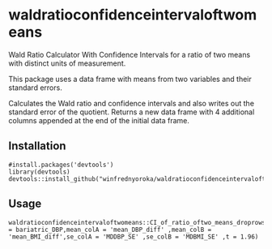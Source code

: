 # waldratioconfidenceintervaloftwomeans

Wald Ratio Calculator With Confidence Intervals for a ratio of two means with distinct units of measurement.

This package uses a data frame with means from two variables and their standard errors.

Calculates the Wald ratio and confidence intervals and also writes out the standard error of the quotient. 
Returns a new data frame with 4 additional columns appended at the end of the initial data frame.




## Installation

```
#install.packages('devtools')
library(devtools)
devtools::install_github("winfrednyoroka/waldratioconfidenceintervaloftwomeans")
```

## Usage
```
waldratioconfidenceintervaloftwomeans::CI_of_ratio_oftwo_means_droprows(data = bariatric_DBP,mean_colA = 'mean_DBP_diff' ,mean_colB = 'mean_BMI_diff',se_colA = 'MDDBP_SE' ,se_colB = 'MDBMI_SE' ,t = 1.96)
```


